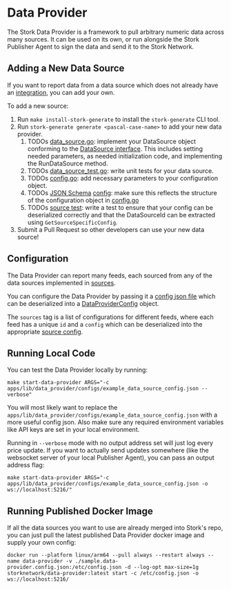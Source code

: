 # Data Provider
The Stork Data Provider is a framework to pull arbitrary numeric data across many sources. It can be used on its own, or run alongside the Stork Publisher Agent to sign the data and send it to the Stork Network.

## Adding a New Data Source
If you want to report data from a data source which does not already have an [integration](../lib/data_provider/sources), you can add your own.

To add a new source:
1. Run `make install-stork-generate` to install the `stork-generate` CLI tool.
1. Run `stork-generate generate <pascal-case-name>` to add your new data provider.
   1. TODOs [data_source.go](../lib/data_provider/sources/random/data_source.go): implement your DataSource object conforming to the [DataSource interface](../lib/data_provider/types/model.go). This includes setting needed parameters, as needed initialization code, and implementing the RunDataSource method.
   1. TODOs [data_source_test.go](../lib/data_provider/sources/random/data_source_test.go): write unit tests for your data source.
   1. TODOs [config.go](../lib/data_provider/sources/random/config.go): add necessary parameters to your configuration object.
   1. TODOs [JSON Schema](https://json-schema.org/) [config](../lib/data_provider/configs/resources/source_config_schemas/random.json): make sure this reflects the structure of the configuration object in [config.go](../lib/data_provider/sources/random/config.go)
   1. TODOs [source test](../lib/data_provider/configs/source_config_tests/random_test.go): write a test to ensure that your config can be deserialized correctly and that the DataSourceId can be extracted using `GetSourceSpecificConfig`.
1. Submit a Pull Request so other developers can use your new data source!

## Configuration
The Data Provider can report many feeds, each sourced from any of the data sources implemented in [sources](../lib/data_provider/sources).

You can configure the Data Provider by passing it a [config json file](../../sample.data-provider.config.json) which can be deserialized into a [DataProviderConfig](../lib/data_provider/types/model.go) object. 

The `sources` tag is a list of configurations for different feeds, where each feed has a unique `id` and a `config` which can be deserialized into the appropriate [source config](../lib/data_provider/sources/random/config.go). 

## Running Local Code
You can test the Data Provider locally by running:
```
make start-data-provider ARGS="-c apps/lib/data_provider/configs/example_data_source_config.json --verbose"
```
You will most likely want to replace the `apps/lib/data_provider/configs/example_data_source_config.json` with a more useful config json. Also make sure any required environment variables like API keys are set in your local environment.

Running in `--verbose` mode with no output address set will just log every price update. If you want to actually send updates somewhere (like the websocket server of your local Publisher Agent), you can pass an output address flag:
```
make start-data-provider ARGS="-c apps/lib/data_provider/configs/example_data_source_config.json -o ws://localhost:5216/"
```

## Running Published Docker Image
If all the data sources you want to use are already merged into Stork's repo, you can just pull the latest published Data Provider docker image and supply your own config: 
```
docker run --platform linux/arm64 --pull always --restart always --name data-provider -v ./sample.data-provider.config.json:/etc/config.json -d --log-opt max-size=1g storknetwork/data-provider:latest start -c /etc/config.json -o ws://localhost:5216/
```



